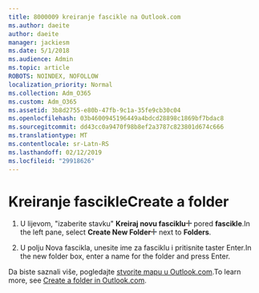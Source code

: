```yaml
---
title: 8000009 kreiranje fascikle na Outlook.com
ms.author: daeite
author: daeite
manager: jackiesm
ms.date: 5/1/2018
ms.audience: Admin
ms.topic: article
ROBOTS: NOINDEX, NOFOLLOW
localization_priority: Normal
ms.collection: Adm_O365
ms.custom: Adm_O365
ms.assetid: 3b8d2755-e80b-47fb-9c1a-35fe9cb30c04
ms.openlocfilehash: 03b4600945196449a4bdcd28898c1869bf7bdac8
ms.sourcegitcommit: dd43cc0a9470f98b8ef2a3787c823801d674c666
ms.translationtype: MT
ms.contentlocale: sr-Latn-RS
ms.lasthandoff: 02/12/2019
ms.locfileid: "29918626"
---
```

# <a name="create-a-folder"></a><span data-ttu-id="f672f-102">Kreiranje fascikle</span><span class="sxs-lookup"><span data-stu-id="f672f-102">Create a folder</span></span>

1. <span data-ttu-id="f672f-103">U lijevom, "izaberite stavku" **Kreiraj novu fasciklu**![The kreirati novo dugme fasciklu](media/d8e28612-fbdb-4d28-a4d0-14f7834cfd97.png) pored **fascikle**.</span><span class="sxs-lookup"><span data-stu-id="f672f-103">In the left pane, select **Create New Folder**![The Create new folder button](media/d8e28612-fbdb-4d28-a4d0-14f7834cfd97.png) next to **Folders**.</span></span> 
    
2. <span data-ttu-id="f672f-104">U polju Nova fascikla, unesite ime za fasciklu i pritisnite taster Enter.</span><span class="sxs-lookup"><span data-stu-id="f672f-104">In the new folder box, enter a name for the folder and press Enter.</span></span>
    
<span data-ttu-id="f672f-105">Da biste saznali više, pogledajte [stvorite mapu u Outlook.com](https://go.microsoft.com/fwlink/p/?linkid=873114).</span><span class="sxs-lookup"><span data-stu-id="f672f-105">To learn more, see [Create a folder in Outlook.com](https://go.microsoft.com/fwlink/p/?linkid=873114).</span></span>
  


